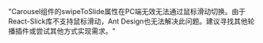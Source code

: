 "Carousel组件的swipeToSlide属性在PC端无效无法通过鼠标滑动切换。由于React-Slick库不支持鼠标滑动，Ant Design也无法解决此问题。建议寻找其他轮播插件或尝试其他方式实现需求。"
